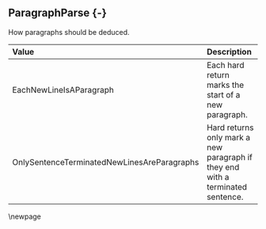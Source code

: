 ## ParagraphParse {-}

How paragraphs should be deduced.

| **Value** | **Description** |
| :-- | :-- |
| EachNewLineIsAParagraph | Each hard return marks the start of a new paragraph. |
| OnlySentenceTerminatedNewLinesAreParagraphs | Hard returns only mark a new paragraph if they end with a terminated sentence. |

\newpage
